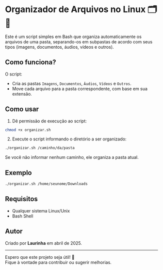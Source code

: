# Organizador de Arquivos no Linux 🗂️🐧

Este é um script simples em Bash que organiza automaticamente os arquivos de uma pasta, separando-os em subpastas de acordo com seus tipos (imagens, documentos, áudios, vídeos e outros).

## Como funciona?

O script:
- Cria as pastas `Imagens`, `Documentos`, `Áudios`, `Vídeos` e `Outros`.
- Move cada arquivo para a pasta correspondente, com base em sua extensão.

## Como usar

1. Dê permissão de execução ao script:

```bash
chmod +x organizar.sh
```

2. Execute o script informando o diretório a ser organizado:

```bash
./organizar.sh /caminho/da/pasta
```

Se você não informar nenhum caminho, ele organiza a pasta atual.

## Exemplo

```bash
./organizar.sh /home/seunome/Downloads
```

## Requisitos

- Qualquer sistema Linux/Unix
- Bash Shell

## Autor

Criado por **Laurinha** em abril de 2025.

---

Espero que este projeto seja útil! 🚀  
Fique à vontade para contribuir ou sugerir melhorias.
